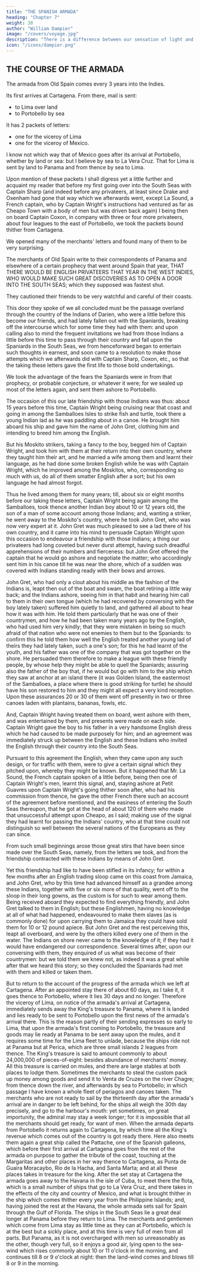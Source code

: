```yaml
---
title: "THE SPANISH ARMADA"
heading: "Chapter 7"
weight: 38
author: "William Dampier"
image: "/covers/voyage.jpg"
description: "There is a difference between our sensation of light and what is in the objects that produces that sensation"
icon: "/icons/dampier.png"
---
```



## THE COURSE OF THE ARMADA

<!-- WITH AN INCIDENTAL ACCOUNT OF THE FIRST INDUCEMENTS THAT MADE THE PRIVATEERS UNDERTAKE THE PASSAGE OVER THE ISTHMUS OF DARIEN INTO THE SOUTH SEAS, AND OF THE PARTICULAR BEGINNING OF THEIR CORRESPONDENCE WITH THE INDIANS THAT INHABIT THAT ISTHMUS. -->

The armada from Old Spain comes every 3 years into the Indies. 

Its first arrives at Cartagena. From there, mail is sent:
- to Lima over land
- to Portobello by sea

It has 2 packets of letters:
- one for the viceroy of Lima
- one for the viceroy of Mexico. 

I know not which way that of Mexico goes after its arrival at Portobello, whether by land or sea: but I believe by sea to La Vera Cruz. That for Lima is sent by land to Panama and from thence by sea to Lima.

Upon mention of these packets I shall digress yet a little further and acquaint my reader that before my first going over into the South Seas with Captain Sharp (and indeed before any privateers, at least since Drake and Oxenham had gone that way which we afterwards went, except La Sound, a French captain, who by Captain Wright's instructions had ventured as far as Cheapo Town with a body of men but was driven back again) I being then on board Captain Coxon, in company with three or four more privateers, about four leagues to the east of Portobello, we took the packets bound thither from Cartagena. 

We opened many of the merchants' letters and found many of them to be very surprising.

The merchants of Old Spain write to their correspondents of Panama and elsewhere of a certain prophecy that went around Spain that year, THAT THERE WOULD BE ENGLISH PRIVATEERS THAT YEAR IN THE WEST INDIES, WHO WOULD MAKE SUCH GREAT DISCOVERIES AS TO OPEN A DOOR INTO THE SOUTH SEAS; which they supposed was fastest shut. 

They cautioned their friends to be very watchful and careful of their coasts.

This door they spoke of we all concluded must be the passage overland through the country of the Indians of Darien, who were a little before this become our friends, and had lately fallen out with the Spaniards, breaking off the intercourse which for some time they had with them: and upon calling also to mind the frequent invitations we had from those Indians a little before this time to pass through their country and fall upon the Spaniards in the South Seas, we from henceforward began to entertain such thoughts in earnest, and soon came to a resolution to make those attempts which we afterwards did with Captain Sharp, Coxon, etc., so that the taking these letters gave the first life to those bold undertakings.

We took the advantage of the fears the Spaniards were in from that prophecy, or probable conjecture, or whatever it were; for we sealed up most of the letters again, and sent them ashore to Portobello.

The occasion of this our late friendship with those Indians was thus: about 15 years before this time, Captain Wright being cruising near that coast and going in among the Samballoes Isles to strike fish and turtle, took there a young Indian lad as he was paddling about in a canoe. He brought him aboard his ship and gave him the name of John Gret, clothing him and intending to breed him among the English. 

But his Moskito strikers, taking a fancy to the boy, begged him of Captain Wright, and took him with them at their return into their own country, where they taught him their art, and he married a wife among them and learnt their language, as he had done some broken English while he was with Captain Wright, which he improved among the Moskitos, who, corresponding so much with us, do all of them smatter English after a sort; but his own language he had almost forgot. 

Thus he lived among them for many years; till, about six or eight months before our taking these letters, Captain Wright being again among the Samballoes, took thence another Indian boy about 10 or 12 years old, the son of a man of some account among those Indians; and, wanting a striker, he went away to the Moskito's country, where he took John Gret, who was now very expert at it. John Gret was much pleased to see a lad there of his own country, and it came into his mind to persuade Captain Wright upon this occasion to endeavour a friendship with those Indians; a thing our privateers had long coveted but never durst attempt, having such dreadful apprehensions of their numbers and fierceness: but John Gret offered the captain that he would go ashore and negotiate the matter; who accordingly sent him in his canoe till he was near the shore, which of a sudden was covered with Indians standing ready with their bows and arrows. 

John Gret, who had only a clout about his middle as the fashion of the Indians is, leapt then out of the boat and swam, the boat retiring a little way back; and the Indians ashore, seeing him in that habit and hearing him call to them in their own tongue (which he had recovered by conversing with the boy lately taken) suffered him quietly to land, and gathered all about to hear how it was with him. He told them particularly that he was one of their countrymen, and how he had been taken many years ago by the English, who had used him very kindly; that they were mistaken in being so much afraid of that nation who were not enemies to them but to the Spaniards: to confirm this he told them how well the English treated another young lad of theirs they had lately taken, such a one's son; for this he had learnt of the youth, and his father was one of the company that was got together on the shore. He persuaded them therefore to make a league with these friendly people, by whose help they might be able to quell the Spaniards; assuring also the father of the boy that, if he would but go with him to the ship which they saw at anchor at an island there (it was Golden Island, the eastermost of the Samballoes, a place where there is good striking for turtle) he should have his son restored to him and they might all expect a very kind reception. Upon these assurances 20 or 30 of them went off presently in two or three canoes laden with plantains, bananas, fowls, etc. 

And, Captain Wright having treated them on board, went ashore with them, and was entertained by them, and presents were made on each side. Captain Wright gave the boy to his father in a very handsome English dress which he had caused to be made purposely for him; and an agreement was immediately struck up between the English and these Indians who invited the English through their country into the South Seas.

Pursuant to this agreement the English, when they came upon any such design, or for traffic with them, were to give a certain signal which they pitched upon, whereby they might be known. But it happened that Mr. La Sound, the French captain spoken of a little before, being then one of Captain Wright's men, learnt this signal, and, staying ashore at Petit Guavres upon Captain Wright's going thither soon after, who had his commission from thence, he gave the other French there such an account of the agreement before mentioned, and the easiness of entering the South Seas thereupon, that he got at the head of about 120 of them who made that unsuccessful attempt upon Cheapo, as I said; making use of the signal they had learnt for passing the Indians' country, who at that time could not distinguish so well between the several nations of the Europeans as they can since.

From such small beginnings arose those great stirs that have been since made over the South Seas, namely, from the letters we took, and from the friendship contracted with these Indians by means of John Gret. 

Yet this friendship had like to have been stifled in its infancy; for within a few months after an English trading sloop came on this coast from Jamaica, and John Gret, who by this time had advanced himself as a grandee among these Indians, together with five or six more of that quality, went off to the sloop in their long gowns, as the custom is for such to wear among them. Being received aboard they expected to find everything friendly, and John Gret talked to them in English; but these Englishmen, having no knowledge at all of what had happened, endeavoured to make them slaves (as is commonly done) for upon carrying them to Jamaica they could have sold them for 10 or 12 pound apiece. But John Gret and the rest perceiving this, leapt all overboard, and were by the others killed every one of them in the water. The Indians on shore never came to the knowledge of it; if they had it would have endangered our correspondence. Several times after, upon our conversing with them, they enquired of us what was become of their countrymen: but we told them we knew not, as indeed it was a great while after that we heard this story; so they concluded the Spaniards had met with them and killed or taken them.

But to return to the account of the progress of the armada which we left at Cartagena. After an appointed stay there of about 60 days, as I take it, it goes thence to Portobello, where it lies 30 days and no longer. Therefore the viceroy of Lima, on notice of the armada's arrival at Cartagena, immediately sends away the King's treasure to Panama, where it is landed and lies ready to be sent to Portobello upon the first news of the armada's arrival there. This is the reason partly of their sending expresses so early to Lima, that upon the armada's first coming to Portobello, the treasure and goods may lie ready at Panama to be sent away upon the mules, and it requires some time for the Lima fleet to unlade, because the ships ride not at Panama but at Perica, which are three small islands 2 leagues from thence. The King's treasure is said to amount commonly to about 24,000,000 of pieces-of-eight: besides abundance of merchants' money. All this treasure is carried on mules, and there are large stables at both places to lodge them. Sometimes the merchants to steal the custom pack up money among goods and send it to Venta de Cruzes on the river Chagre; from thence down the river, and afterwards by sea to Portobello; in which passage I have known a whole fleet of periagos and canoes taken. The merchants who are not ready to sail by the thirteenth day after the armada's arrival are in danger to be left behind, for the ships all weigh the 30th day precisely, and go to the harbour's mouth: yet sometimes, on great importunity, the admiral may stay a week longer; for it is impossible that all the merchants should get ready, for want of men. When the armada departs from Portobello it returns again to Cartagena, by which time all the King's revenue which comes out of the country is got ready there. Here also meets them again a great ship called the Pattache, one of the Spanish galleons, which before their first arrival at Cartagena goes from the rest of the armada on purpose to gather the tribute of the coast, touching at the Margaritas and other places in her way thence to Cartagena, as Punta de Guaira Moracaybo, Rio de la Hacha, and Santa Marta; and at all these places takes in treasure for the king. After the set stay at Cartagena the armada goes away to the Havana in the isle of Cuba, to meet there the flota, which is a small number of ships that go to La Vera Cruz, and there takes in the effects of the city and country of Mexico, and what is brought thither in the ship which comes thither every year from the Philippine Islands; and, having joined the rest at the Havana, the whole armada sets sail for Spain through the Gulf of Florida. The ships in the South Seas lie a great deal longer at Panama before they return to Lima. The merchants and gentlemen which come from Lima stay as little time as they can at Portobello, which is at the best but a sickly place, and at this time is very full of men from all parts. But Panama, as it is not overcharged with men so unreasonably as the other, though very full, so it enjoys a good air, lying open to the sea-wind which rises commonly about 10 or 11 o'clock in the morning, and continues till 8 or 9 o'clock at night: then the land-wind comes and blows till 8 or 9 in the morning.

